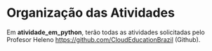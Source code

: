 # Organização das Atividades
Em **atividade_em_python**, terão todas as atividades solicitadas pelo Profesor Heleno https://github.com/CloudEducationBrazil (Github).
